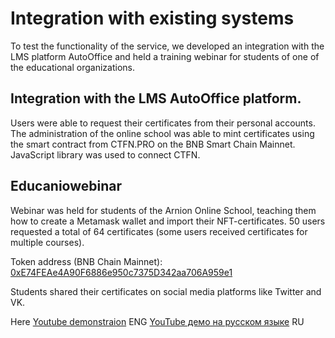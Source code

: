 # Integration with existing systems

To test the functionality of the service, we developed an integration with the LMS platform AutoOffice and held a training webinar for students of one of the educational organizations.

## Integration with the LMS AutoOffice platform.
Users were able to request their certificates from their personal accounts.	
The administration of the online school was able to mint certificates using the smart contract from CTFN.PRO on the BNB Smart Chain Mainnet. 
JavaScript library was used to connect CTFN.

## Educaniowebinar 
Webinar was held for students of the Arnion Online School, teaching them how to create a Metamask wallet and import their NFT-certificates.
50 users requested a total of 64 certificates (some users received certificates for multiple courses). 


Token address (BNB Chain Mainnet):
[0xE74FEAe4A90F6886e950c7375D342aa706A959e1](https://bscscan.com/token/0xE74FEAe4A90F6886e950c7375D342aa706A959e1)


Students shared their certificates on social media platforms like Twitter and VK.

Here [Youtube demonstraion](https://youtu.be/xmtrIEFtwOQ) ENG
[YouTube демо на русском языке](https://youtu.be/dqSi3HvzCsg) RU 
